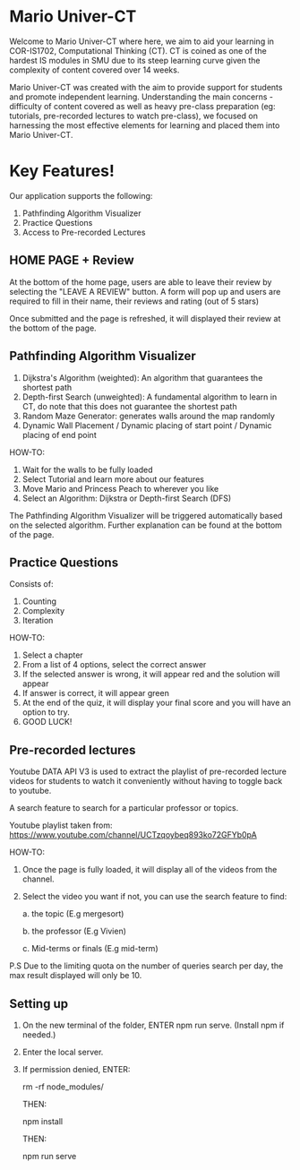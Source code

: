 # Mario Univer-CT
Welcome to Mario Univer-CT where here, we aim to aid your learning in COR-IS1702, Computational Thinking (CT). CT is coined as one of the hardest IS modules in SMU due to its steep learning curve given the complexity of content covered over 14 weeks. 

Mario Univer-CT was created with the aim to provide support for students and promote independent learning. Understanding the main concerns - difficulty of content covered as well as heavy pre-class preparation (eg: tutorials, pre-recorded lectures to watch pre-class), we focused on harnessing the most effective elements for learning and placed them into Mario Univer-CT.

# Key Features!
Our application supports the following:
1. Pathfinding Algorithm Visualizer
2. Practice Questions
3. Access to Pre-recorded Lectures 

## HOME PAGE + Review
At the bottom of the home page, users are able to leave their review by selecting the "LEAVE A REVIEW" button. A form will pop up and users are required to fill in their name, their reviews and rating (out of 5 stars)

Once submitted and the page is refreshed, it will displayed their review at the bottom of the page.


## Pathfinding Algorithm Visualizer
1. Dijkstra's Algorithm (weighted):  An algorithm that guarantees the shortest path
2. Depth-first Search (unweighted): A fundamental algorithm to learn in CT, do note that this does not guarantee the shortest path
3. Random Maze Generator: generates walls around the map randomly
4. Dynamic Wall Placement / Dynamic placing of start point / Dynamic placing of end point


HOW-TO:
1. Wait for the walls to be fully loaded
2. Select Tutorial and learn more about our features
3. Move Mario and Princess Peach to wherever you like
4. Select an Algorithm: Dijkstra or Depth-first Search (DFS)

The Pathfinding Algorithm Visualizer will be triggered automatically based on the selected algorithm. Further explanation can be found at the bottom of the page.

## Practice Questions
Consists of: 
1. Counting
2. Complexity
3. Iteration

HOW-TO: 
1. Select a chapter 
2. From a list of 4 options, select the correct answer
3. If the selected answer is wrong, it will appear red and the solution will appear
4. If answer is correct, it will appear green
5. At the end of the quiz, it will display your final score and you will have an option to try.
6. GOOD LUCK!

## Pre-recorded lectures
Youtube DATA API V3 is used to extract the playlist of pre-recorded lecture videos for students to watch it conveniently without having to toggle back to youtube. 

A search feature to search for a particular professor or topics. 

Youtube playlist taken from: https://www.youtube.com/channel/UCTzqoybeq893ko72GFYb0pA 

HOW-TO: 
1. Once the page is fully loaded, it will display all of the videos from the channel. 
2. Select the video you want if not, you can use the search feature to find:


    a. the topic (E.g mergesort)


    b. the professor (E.g Vivien)


    c. Mid-terms or finals (E.g mid-term)


P.S Due to the limiting quota on the number of queries search per day, the max result displayed will only be 10.

## Setting up
1. On the new terminal of the folder, ENTER npm run serve. (Install npm if needed.)
2. Enter the local server.
3. If permission denied, ENTER:


    rm -rf node_modules/


    THEN:


    npm install


    THEN:


    npm run serve



